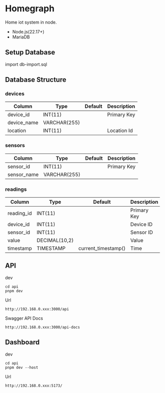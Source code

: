 # Homegraph
Home iot system in node.
- Node.js(22.17+)
- MariaDB

## Setup Database
import db-import.sql

## Database Structure
### devices
|Column|Type|Default|Description|
|------|----|-------|----|
|device_id|INT(11)||Primary Key|
|device_name|VARCHAR(255)||
|location|INT(11)||Location Id

### sensors
|Column|Type|Default|Description|
|------|----|-------|----|
|sensor_id|INT(11)||Primary Key|
|sensor_name|VARCHAR(255)||

### readings
|Column|Type|Default|Description|
|------|----|-------|----|
|reading_id|INT(11)||Primary Key|
|device_id|INT(11)||Device ID
|sensor_id|INT(11)||Sensor ID
|value|DECIMAL(10,2)||Value
|timestamp|TIMESTAMP|current_timestamp()|Time

## API
dev
```
cd api
pnpm dev
```
Url
```
http://192.168.0.xxx:3000/api
```

Swagger API Docs
```
http://192.168.0.xxx:3000/api-docs
```

## Dashboard
dev
```
cd api
pnpm dev --host
```
Url
```
http://192.168.0.xxx:5173/
```